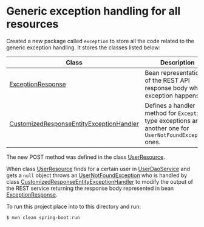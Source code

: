 # Generic exception handling for all resources

Created a new package called `exception` to store all the code related to the generic exception handling. It stores the
classes listed below:

| Class                                                                                                                                                                 | Description                                                                                                |
|-----------------------------------------------------------------------------------------------------------------------------------------------------------------------|------------------------------------------------------------------------------------------------------------|
| [ExceptionResponse](src/main/java/com/in28minutes/rest/webservices/restfulwebservices/exception/ExceptionResponse.java)                                               | Bean representation of the REST API response body when a exception happens.                                |
| [CustomizedResponseEntityExceptionHandler](src/main/java/com/in28minutes/rest/webservices/restfulwebservices/exception/CustomizedResponseEntityExceptionHandler.java) | Defines a handler method for `Exception` type exceptions and another one for `UserNotFoundException` ones. |



The new POST method was defined in the class [UserResource](src/main/java/com/in28minutes/rest/webservices/restfulwebservices/user/UserResource.java).

When class [UserResource](src/main/java/com/in28minutes/rest/webservices/restfulwebservices/user/UserResource.java)
finds for a certain user in
[UserDaoService](src/main/java/com/in28minutes/rest/webservices/restfulwebservices/user/UserDaoService.java)
and gets a `null` object throws an
[UserNotFoundException](src/main/java/com/in28minutes/rest/webservices/restfulwebservices/user/UserNotFoundException.java)
who is handled by class [CustomizedResponseEntityExceptionHandler](src/main/java/com/in28minutes/rest/webservices/restfulwebservices/exception/CustomizedResponseEntityExceptionHandler.java)
to modify the output of the REST service returning the response body represented in bean [ExceptionResponse](src/main/java/com/in28minutes/rest/webservices/restfulwebservices/exception/ExceptionResponse.java).


To run this project place into to this directory and run:

```
$ mvn clean spring-boot:run
```
